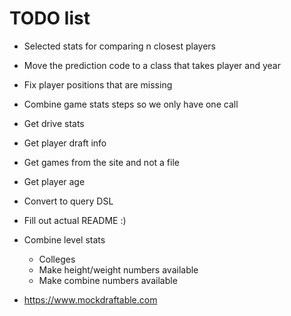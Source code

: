 # TODO list

* Selected stats for comparing n closest players
* Move the prediction code to a class that takes player and year
* Fix player positions that are missing
* Combine game stats steps so we only have one call
* Get drive stats
* Get player draft info
* Get games from the site and not a file
* Get player age
* Convert to query DSL
* Fill out actual README :)

* Combine level stats
    * Colleges
    * Make height/weight numbers available
    * Make combine numbers available
* https://www.mockdraftable.com
